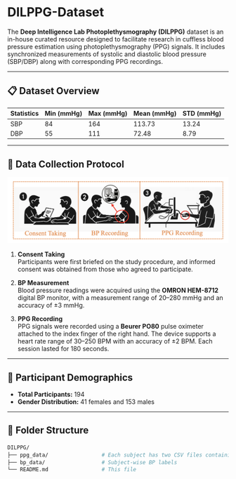 # DILPPG-Dataset

The **Deep Intelligence Lab Photoplethysmography (DILPPG)** dataset is an in-house curated resource designed to facilitate research in cuffless blood pressure estimation using photoplethysmography (PPG) signals. It includes synchronized measurements of systolic and diastolic blood pressure (SBP/DBP) along with corresponding PPG recordings.

---

## 📋 Dataset Overview

   | Statistics | Min (mmHg) | Max (mmHg) | Mean (mmHg) | STD (mmHg) |
   |------------|------------|------------|--------------|------------|
   | SBP        | 84         | 164        | 113.73       | 13.24      |
   | DBP        | 55         | 111        | 72.48        | 8.79       |

---

## 🧪 Data Collection Protocol

![Data Collection Setup](images/BP-collection(PPG-BP).png)

1. **Consent Taking**  
   Participants were first briefed on the study procedure, and informed consent was obtained from those who agreed to participate.

2. **BP Measurement**  
   Blood pressure readings were acquired using the **OMRON HEM-8712** digital BP monitor, with a measurement range of 20–280 mmHg and an accuracy of ±3 mmHg.

3. **PPG Recording**  
   PPG signals were recorded using a **Beurer PO80** pulse oximeter attached to the index finger of the right hand. The device supports a heart rate range of 30–250 BPM with an accuracy of ±2 BPM. Each session lasted for 180 seconds.

---

## 👥 Participant Demographics

- **Total Participants:** 194  
- **Gender Distribution:** 41 females and 153 males

---

## 📁 Folder Structure

```bash
DILPPG/
├── ppg_data/                 # Each subject has two CSV files containing PPG signals. For example, subject S1 has files named S1_1.csv and S1_2.csv, with each file containing 90 seconds of PPG recordings.
├── bp_data/                  # Subject-wise BP labels  
└── README.md                 # This file

